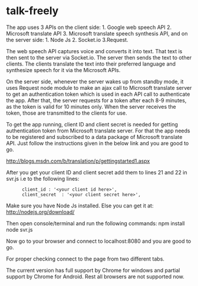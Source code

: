 talk-freely
===========


The app uses 3 APIs on the client side: 
          1. Google web speech API
          2. Microsoft translate API
          3. Microsoft translate speech synthesis API,
and on the server side:
          1. Node Js
          2. Socket.io
          3.Request.
          

The web speech API captures voice and converts it into text. That text is then sent to the server via Socket.io. The server then sends the text to other clients. The clients translate the text into their preferred language and synthesize speech for it via the Microsoft APIs.

On the server side, whenever the server wakes up from standby mode, it uses Request node module to make an ajax call to Microsoft translate server to get an authentication token which is used in each API call to authenticate the app. After that, the server requests for a token after each 8-9 minutes, as the token is valid for 10 minutes only. When the server receives the token, those are transmitted to the clients for use.

To get the app running, client ID and client secret is needed for getting authentication token from Microsoft translate server. For that the app needs to be registered and subscribed to a data package of Microsoft translate API.
Just follow the instructions given in the below link and you are good to go.

http://blogs.msdn.com/b/translation/p/gettingstarted1.aspx

After you get your client ID and client secret add them to lines 21 and 22 in svr.js i.e to the following lines:

          client_id : '<your client id here>', 
          client_secret  : '<your client secret here>', 
          
Make sure you have Node Js installed. Else you can get it at: http://nodejs.org/download/
          
Then open console/terminal and run the following commands:
                    npm install
                    node svr.js
                    
Now go to your browser and connect to localhost:8080 and you are good to go.

For proper checking connect to the page from two different tabs.

The current version has full support by Chrome for windows and partial support by Chrome for Android. Rest all browsers are not supported now.
